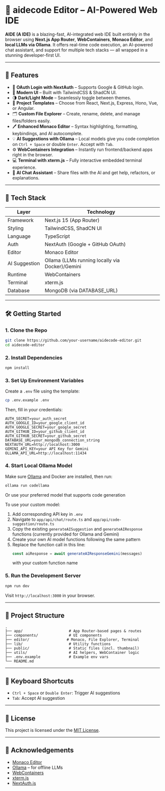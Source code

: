 # 🧠 aidecode Editor – AI-Powered Web IDE



**AIDE (A IDE)** is a blazing-fast, AI-integrated web IDE built entirely in the browser using **Next.js App Router**, **WebContainers**, **Monaco Editor**, and **local LLMs via Ollama**. It offers real-time code execution, an AI-powered chat assistant, and support for multiple tech stacks — all wrapped in a stunning developer-first UI.

---

## 🚀 Features

- 🔐 **OAuth Login with NextAuth** – Supports Google & GitHub login.
- 🎨 **Modern UI** – Built with TailwindCSS & ShadCN UI.
- 🌗 **Dark/Light Mode** – Seamlessly toggle between themes.
- 🧱 **Project Templates** – Choose from React, Next.js, Express, Hono, Vue, or Angular.
- 🗂️ **Custom File Explorer** – Create, rename, delete, and manage files/folders easily.
- 🖊️ **Enhanced Monaco Editor** – Syntax highlighting, formatting, keybindings, and AI autocomplete.
- 💡 **AI Suggestions with Ollama** – Local models give you code completion on `Ctrl + Space` or double `Enter`. Accept with `Tab`.
- ⚙️ **WebContainers Integration** – Instantly run frontend/backend apps right in the browser.
- 💻 **Terminal with xterm.js** – Fully interactive embedded terminal experience.
- 🤖 **AI Chat Assistant** – Share files with the AI and get help, refactors, or explanations.

---

## 🧱 Tech Stack

| Layer         | Technology                                      |
|---------------|-------------------------------------------------|
| Framework     | Next.js 15 (App Router)                         |
| Styling       | TailwindCSS, ShadCN UI                          |
| Language      | TypeScript                                      |
| Auth          | NextAuth (Google + GitHub OAuth)                |
| Editor        | Monaco Editor                                   |
| AI Suggestion | Ollama (LLMs running locally via Docker)/Gemini |
| Runtime       | WebContainers                                   |
| Terminal      | xterm.js                                        |
| Database      | MongoDB (via DATABASE_URL)                      |

---

## 🛠️ Getting Started

### 1. Clone the Repo

```bash
git clone https://github.com/your-username/aidecode-editor.git
cd aidecode-editor
````

### 2. Install Dependencies

```bash
npm install
```

### 3. Set Up Environment Variables

Create a `.env` file using the template:

```bash
cp .env.example .env
```

Then, fill in your credentials:

```env
AUTH_SECRET=your_auth_secret
AUTH_GOOGLE_ID=your_google_client_id
AUTH_GOOGLE_SECRET=your_google_secret
AUTH_GITHUB_ID=your_github_client_id
AUTH_GITHUB_SECRET=your_github_secret
DATABASE_URL=your_mongodb_connection_string
NEXTAUTH_URL=http://localhost:3000
GEMINI_API_KEY=your API Key for Gemini
OLLAMA_API_URL=http://localhost:11434
```

### 4. Start Local Ollama Model

Make sure [Ollama](https://ollama.com/) and Docker are installed, then run:

```bash
ollama run codellama
```

Or use your preferred model that supports code generation

To use your custom model:
1. Add corresponding API key in `.env`
2. Navigate to `app/api/chat/route.ts` and `app/api/code-suggestion/route.ts`
3. Copy the existing `generateAISuggestion` and `generateAIResponse` functions (currently provided for Ollama and Gemini)
4. Create your own AI model functions following the same pattern
5. Replace the function call in this line:
   ```typescript
   const aiResponse = await generateAIResponseGemini(messages)
   ```
   with your custom function name

### 5. Run the Development Server

```bash
npm run dev
```

Visit `http://localhost:3000` in your browser.

---

## 📁 Project Structure

```
.
├── app/                     # App Router-based pages & routes
├── components/              # UI components
├── editor/                 # Monaco, File Explorer, Terminal
├── lib/                     # Utility functions
├── public/                  # Static files (incl. thumbnail)
├── utils/                   # AI helpers, WebContainer logic
├── .env.example             # Example env vars
└── README.md
```

---

## 🎯 Keyboard Shortcuts

* `Ctrl + Space` or `Double Enter`: Trigger AI suggestions
* `Tab`: Accept AI suggestion

---

## 📄 License

This project is licensed under the [MIT License](LICENSE).

---

## 🙏 Acknowledgements

* [Monaco Editor](https://microsoft.github.io/monaco-editor/)
* [Ollama](https://ollama.com/) – for offline LLMs
* [WebContainers](https://webcontainers.io/)
* [xterm.js](https://xtermjs.org/)
* [NextAuth.js](https://next-auth.js.org/)

```

